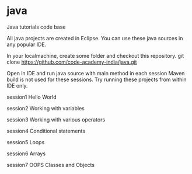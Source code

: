 # java
Java tutorials code base

All java projects are created in Eclipse.
You can use these java sources in any popular IDE.

In your localmachine, create some folder and checkout this repository.
git clone https://github.com/code-academy-india/java.git

Open in IDE and run java source with main method in each session
Maven build is not used for these sessions.
Try running these projects from within IDE only.

session1
	Hello World

session2
	Working with variables

session3
	Working with various operators

session4
	Conditional statements

session5
	Loops

session6
	Arrays

session7
	OOPS Classes and Objects
